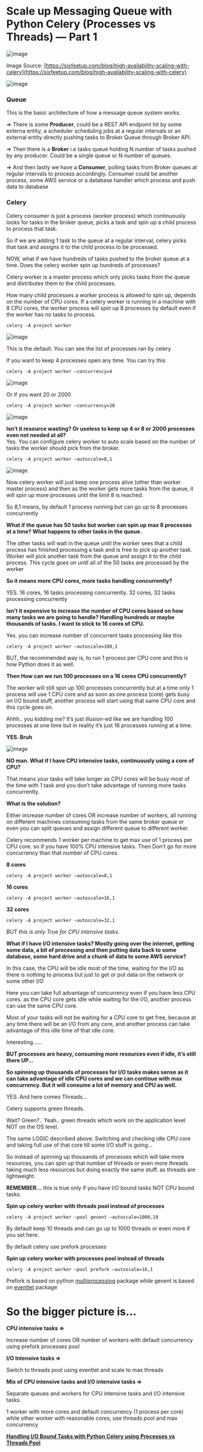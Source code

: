 
Scale up Messaging Queue with Python Celery (Processes vs Threads) — Part 1
===========================================================================


![image](https://github.com/vijayanandrp/vijayanandrp/assets/3804538/c6b8ec01-d72e-404e-8eef-3d6740a79d6d)

Image Source: [https://sixfeetup.com/blog/high-availability-scaling-with-celery](https://sixfeetup.com/blog/high-availability-scaling-with-celery)

![image](https://github.com/vijayanandrp/vijayanandrp/assets/3804538/bb55c2fa-ca7f-4758-a898-82c656cb3e40)



### Queue

This is the basic architecture of how a message queue system works.

⇒ There is some **Producer**, could be a REST API endpoint hit by some externa entity, a scheduler scheduling jobs at a regular intervals or an external entity directly pushing tasks to Broker Queue through Broker API.

⇒ Then there is a **Broker** i.e tasks queue holding N number of tasks pushed by any producer. Could be a single queue or N number of queues.

⇒ And then lastly we have a **Consumer**, polling tasks from Broker queues at regular intervals to process accordingly. Consumer could be another process, some AWS service or a database handler which process and push data to database

### Celery
Celery consumer is just a process (worker process) which continuously looks for tasks in the broker queue, picks a task and spin up a child process to process that task.

So if we are adding 1 task to the queue at a regular interval, celery picks that task and assigns it to the child process to be processed.

NOW, what if we have hundreds of tasks pushed to the broker queue at a time. Does the celery worker spin up hundreds of processes?

Celery worker is a master process which only picks tasks from the queue and distributes them to the child processes.

How many child processes a worker process is allowed to spin up, depends on the number of CPU cores. If a celery worker is running in a machine with 8 CPU cores, the worker process will spin up 8 processes by default even if the worker has no tasks to process.

```
celery -A project worker
```
![image](https://github.com/vijayanandrp/vijayanandrp/assets/3804538/68cb582d-2903-457c-adb5-79f2e4b3d978)

This is the default. You can see the list of processes ran by celery

If you want to keep 4 processes open any time. You can try this
```
celery -A project worker –concurrency=4
```
![image](https://github.com/vijayanandrp/vijayanandrp/assets/3804538/9ae53f92-3b6d-47b6-94f7-ece033948632)

Or if you want 20 or 2000
```
celery -A project worker –concurrency=20
```
![image](https://github.com/vijayanandrp/vijayanandrp/assets/3804538/02173819-29ba-442a-8e9e-bfab4869578a)

**Isn’t it resource wasting? Or useless to keep up 4 or 8 or 2000 processes even not needed at all?**  
Yes. You can configure celery worker to auto scale based on the number of tasks the worker should pick from the broker.
```
celery -A project worker –autoscale=8,1
```
![image](https://github.com/vijayanandrp/vijayanandrp/assets/3804538/7285ebc3-0cb8-4a89-ab08-0e76abf2da4a)

Now celery worker will just keep one process alive (other than worker master process) and then as the worker gets more tasks from the queue, it will spin up more processes until the limit 8 is reached.

So 8,1 means, by default 1 process running but can go up to 8 processes concurrently

**What if the queue has 50 tasks but worker can spin up max 8 processes at a time? What happens to other tasks in the queue.**

The other tasks will wait in the queue until the worker sees that a child process has finished processing a task and is free to pick up another task. Worker will pick another task from the queue and assign it to the child process. This cycle goes on until all of the 50 tasks are processed by the worker

**So it means more CPU cores, more tasks handling concurrently?**

YES. 16 cores, 16 tasks processing concurrently. 32 cores, 32 tasks processing concurrently

**Isn’t it expensive to increase the number of CPU cores based on how many tasks we are going to handle? Handling hundreds or maybe thousands of tasks. I want to stick to 16 cores of CPU.**

Yes. you can increase number of concurrent tasks processing like this
```
celery -A project worker –autoscale=100,1
```
BUT, the recommended way is, to run 1 process per CPU core and this is how Python does it as well.

**Then How can we run 100 processes on a 16 cores CPU concurrently?**

The worker will still spin up 100 processes concurrently but at a time only 1 process will use 1 CPU core and as soon as one process (core) gets busy on I/O bound stuff, another process will start using that same CPU core and this cycle goes on.

Ahhh.. you kidding me? It’s just illusion-ed like we are handling 100 processes at one time but in reality it’s just 16 processes running at a time.

**YES. Bruh**

![image](https://github.com/vijayanandrp/vijayanandrp/assets/3804538/da69f5d3-d516-4219-988c-68ded446b4c5)

**NO man. What if I have CPU intensive tasks, continuously using a core of CPU?**

That means your tasks will take longer as CPU cores will be busy most of the time with 1 task and you don’t take advantage of running more tasks concurrently.

**What is the solution?**

Either increase number of cores OR increase number of workers, all running on different machines consuming tasks from the same broker queue or even you can split queues and assign different queue to different worker.

Celery recommends 1 worker per machine to get max use of 1 process per CPU core. so if you have 100% CPU intensive tasks. Then Don’t go for more concurrency than that number of CPU cores.

**8 cores**
```
celery -A project worker –autoscale=8,1
```
**16 cores**
```
celery -A project worker –autoscale=16,1
```
**32 cores**
```
celery -A project worker –autoscale=32,1
```

_BUT this is only True for CPU intensive tasks._


**What if I have I/O intensive tasks? Mostly going over the internet, getting some data, a bit of processing and then putting data back to some database, some hard drive and a chunk of data to some AWS service?**

In this case, the CPU will be idle most of the time, waiting for the I/O as there is nothing to process but just to get or put data on the network or some other I/O

Here you can take full advantage of concurrency even if you have less CPU cores. as the CPU core gets idle while waiting for the I/O, another process can use the same CPU core.

Most of your tasks will not be waiting for a CPU core to get free, because at any time there will be an I/O from any core, and another process can take advantage of this idle time of that idle core.

Interesting……

**BUT processes are heavy, consuming more resources even if idle, it’s still there UP…**

**So spinning up thousands of processes for I/O tasks makes sense as it can take advantage of idle CPU cores and we can continue with max concurrency. But it will consume a lot of memory and CPU as well.**

YES. And here comes Threads…

Celery supports green threads.

Wait? Green?.. Yeah.. green threads which work on the application level NOT on the OS level.

The same LOGIC described above. Switching and checking idle CPU core and taking full use of that core till some I/O stuff is going…

So instead of spinning up thousands of processes which will take more resources, you can spin up that number of threads or even more threads taking much less resources but doing exactly the same stuff. as threads are lightweight.

**REMEMBER…** this is true only if you have I/O bound tasks NOT CPU bound tasks.

**Spin up celery worker with threads pool instead of processes**
```
celery -A project worker –pool gevent –autoscale=1000,10
```
By default keep 10 threads and can go up to 1000 threads or even more if you set here.

By default celery use prefork processes

**Spin up celery worker with processes pool instead of threads**
```
celery -A project worker –pool prefork –autoscale=16,1
```
Prefork is based on python [multiprocessing](https://docs.python.org/3/library/multiprocessing.html) package while gevent is based on [eventlet](https://eventlet.net/) package

So the bigger picture is…
=========================

**CPU intensive tasks ⇒**

Increase number of cores OR number of workers with default concurrency using prefork processes pool

**I/O Intensive tasks ⇒**

Switch to threads pool using eventlet and scale to max threads

**Mix of CPU intensive tasks and I/O intensive tasks ⇒**

Separate queues and workers for CPU intensive tasks and I/O intensive tasks.

1 worker with more cores and default concurrency (1 process per core) while other worker with reasonable cores, use threads pool and max concurrency

[**Handling I/O Bound Tasks with Python Celery using Processes vs Threads Pool**](/@iamlal/handling-i-o-bound-tasks-with-python-celery-using-processes-vs-threads-pool-126a4875600d)
